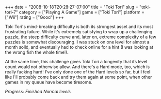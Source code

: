 +++
date = "2008-10-18T20:28:27-07:00"
title = "Toki Tori"
slug = "toki-tori-7"
category = ["Playing A Game"]
game = ["Toki Tori"]
platform = ["Wii"]
rating = ["Good"]
+++

Toki Tori's mind-breaking difficulty is both its strongest asset and its most frustrating failure.  While it's extremely satisfying to wrap up a challenging puzzle, the steep difficulty curve and, later on, extreme complexity of a few puzzles is somewhat discouraging.  I was stuck on one level for almost a month solid, and eventually had to check online for a hint (I was looking at the wrong fish the whole time!).

At the same time, this challenge gives Toki Tori a longevity that its level count would not otherwise allow.  And there's a Hard mode, too, which is really fucking hard!  I've only done one of the Hard levels so far, but I feel like I'll probably come back and try them again at some point, when other games in my queue have become tiresome.

<i>Progress: Finished Normal levels</i>